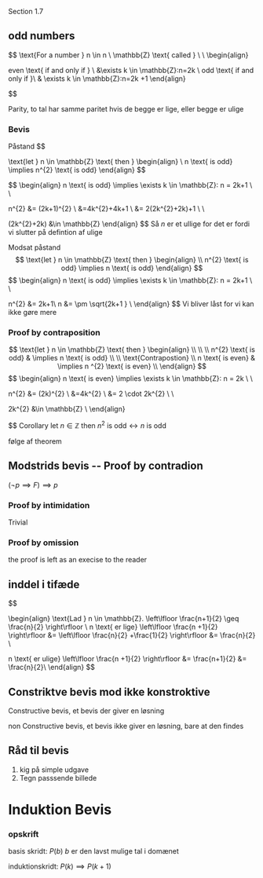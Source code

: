 Section 1.7


## odd numbers

$$
\text{For a number } n \in n \ \mathbb{Z} \text{ called } \ \\ 
\begin{align}

even \text{ if and only if } \  &\exists  k \in \mathbb{Z}:n=2k \\
odd \text{ if and only if }\ & \exists  k \in \mathbb{Z}:n=2k +1
\end{align}

$$

Parity, to tal har samme paritet hvis de begge er lige, eller begge er ulige

### Bevis 
Påstand
$$

\text{let } n \in \mathbb{Z} \text{ then }
\begin{align}
\\ n \text{ is odd} \implies n^{2} \text{ is odd}
\end{align}
$$

$$
\begin{align}
n \text{ is odd} \implies \exists k \in \mathbb{Z}: n = 2k+1 \\ \\

n^{2} &= (2k+1)^{2} \\
 &=4k^{2}+4k+1 \\
 &= 2(2k^{2}+2k)+1 \\ \\

(2k^{2}+2k)  &\in \mathbb{Z}
\end{align}
$$
Så $n$ er et ullige for det er fordi vi slutter på defintion af ulige

Modsat påstand
$$
\text{let } n \in \mathbb{Z} \text{ then }
\begin{align}
\\ n^{2} \text{ is odd} \implies n \text{ is odd}
\end{align}
$$
$$
\begin{align}
n \text{ is odd} \implies \exists k \in \mathbb{Z}: n = 2k+1 \\ \\

n^{2} &= 2k+1\\
 n &= \pm \sqrt{2k+1 } \\
\end{align}
$$
Vi bliver låst for vi kan ikke gøre mere


### Proof by contraposition
$$
\text{let } n \in \mathbb{Z} \text{ then }
\begin{align}
 \\
 \\
\\ n^{2} \text{ is odd} & \implies n \text{ is odd} \\ \\
\text{Contrapostion} \\
n \text{ is even}  & \implies n ^{2} \text{ is even} \\
\end{align}
$$$$
\begin{align}
n \text{ is even} \implies \exists k \in \mathbb{Z}: n = 2k \\ \\

n^{2} &= (2k)^{2} \\
 &=4k^{2} \\
 &= 2 \cdot 2k^{2} \\ \\

2k^{2}  &\in \mathbb{Z}  \\ 
\end{align}

$$
Corollary
$\text{let } n \in \mathbb{Z} \text{ then } n^{2} \text{ is odd} \leftrightarrow  n \text{ is odd}$

følge af theorem


## Modstrids bevis -- Proof by contradion
$(\neg p \implies F)\implies p$


### Proof by intimidation 
Trivial

### Proof by omission 
the  proof is left as an execise to the reader


## inddel i tifæde

$$

\begin{align}
\text{Lad } n \in \mathbb{Z}. \left\lfloor  \frac{n+1}{2} \geq \frac{n}{2}  \right\rfloor \\ 
n \text{ er lige} 
\left\lfloor  \frac{n +1}{2}   \right\rfloor &= \left\lfloor  \frac{n}{2} +\frac{1}{2}  \right\rfloor &= \frac{n}{2} \\

n \text{ er ulige} 
\left\lfloor  \frac{n +1}{2}   \right\rfloor &=  \frac{n+1}{2}  &= \frac{n}{2}\\
\end{align}
$$



## Constriktve bevis mod ikke konstroktive 

Constructive bevis, et bevis der giver en løsning

non Constructive bevis, et bevis ikke giver en løsning, bare at den findes



## Råd til bevis
1. kig på simple udgave
2. Tegn passsende billede
# Induktion Bevis
### opskrift
basis skridt:
$P(b)$
$b \text{ er den lavst mulige tal i domænet}$

induktionskridt:
$P(k)\implies P(k+1)$
